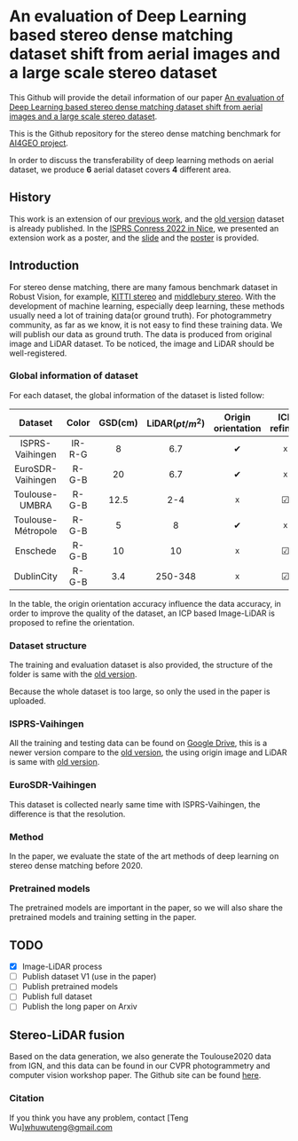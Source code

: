 # An evaluation of Deep Learning based stereo dense matching dataset shift from aerial images and a large scale stereo dataset

This Github will provide the detail information of our paper [An evaluation of Deep Learning based stereo dense matching dataset shift from aerial images and a large scale stereo dataset](https://www.sciencedirect.com/science/article/pii/S1569843224000694).

This is the Github repository for the stereo dense matching benchmark for [AI4GEO project](http://ai4geo.eu/index.php). 

In order to discuss the transferability of deep learning methods on aerial dataset, we produce **6** aerial dataset covers **4** different area. 

## History

This work is an extension of our [previous work](https://www.int-arch-photogramm-remote-sens-spatial-inf-sci.net/XLIII-B2-2021/405/2021/), and the [old version](https://github.com/whuwuteng/benchmark_ISPRS2021) dataset is already published. In the [ISPRS Conress 2022 in Nice](https://www.isprs2022-nice.com/), we presented an extension work  as a poster, and the [slide](congress_ISPRS2022/Slide_ISPRS2022.pdf) and the [poster](congress_ISPRS2022/Poster_ISPRS2022.pdf) is provided.


## Introduction

For stereo dense matching, there are many famous benchmark dataset in Robust Vision, for example, [KITTI stereo](http://www.cvlibs.net/datasets/kitti/eval_scene_flow.php?benchmark=stereo) and [middlebury stereo](https://vision.middlebury.edu/stereo/).
With the development of machine learning, especially deep learning, these methods usually need a lot of training data(or ground truth). 
For photogrammetry community, as far as we know, it is not easy to find these training data. We will publish our data as ground truth. The data is produced from original image and LiDAR dataset. To be noticed, the image and LiDAR should be well-registered.

### Global information of dataset

For each dataset, the global information of the dataset is listed follow:

|     Dataset      | Color | GSD(cm) | LiDAR($pt/m^2$) |Origin orientation|ICP refined|Outlier remove|
| :----------: | :-----------: | :-----------: | :-----------: |:-----------: | :----------: | :----------: |
|ISPRS-Vaihingen|IR-R-G|      8      |      6.7      | &#10004; |`x`|`x`|
|EuroSDR-Vaihingen|R-G-B|      20      |      6.7      | &#10004; |`x`|`x`|
|Toulouse-UMBRA|R-G-B|      12.5      |      2-4      | `x` |&#9745;|&#9745;|
|Toulouse-Métropole|R-G-B|      5      |      8     | &#10004; |`x`|`x`|
|Enschede|R-G-B|      10      |      10      |`x` |&#9745;|&#9745;|
|DublinCity|R-G-B|      3.4      |      250-348      |`x` |&#9745;|`x`|

In the table, the origin orientation accuracy  influence the data accuracy, in order to improve the quality of the dataset, an ICP based Image-LiDAR is proposed to refine the orientation. 

### Dataset structure

The training and evaluation dataset is also provided, the structure of the folder is same with the [old version](https://github.com/whuwuteng/benchmark_ISPRS2021).

Because the whole dataset is  too large, so only the used in the paper is uploaded.

### ISPRS-Vaihingen

All the training and testing data can be found on [Google Drive](https://drive.google.com/file/d/1Gcap1_p13QJoF7ShLP8sEBsSY1SNRgk4/view?usp=sharing), this is a newer version compare to the [old version](https://github.com/whuwuteng/benchmark_ISPRS2021), the using origin image and LiDAR is same with [old version](https://github.com/whuwuteng/benchmark_ISPRS2021).

### EuroSDR-Vaihingen

This dataset is collected nearly same time with ISPRS-Vaihingen, the difference is that the resolution.

###  Method

In the paper, we evaluate the state of the art methods of deep learning on stereo dense matching before 2020. 

###  Pretrained models

The pretrained models are important in the paper, so we will also share the pretrained models and training setting in the paper.


## TODO

- [x] Image-LiDAR process
- [ ] Publish dataset V1 (use in the paper)
- [ ] Publish pretrained models
- [ ] Publish full dataset
- [ ] Publish the long paper on Arxiv

## Stereo-LiDAR fusion

Based on the data generation,  we also generate the Toulouse2020 data from IGN, and this data can be found in our CVPR photogrammetry and computer vision workshop paper. The Github site can be found [here](https://github.com/whuwuteng/PSMNet-FusionX3).

### Citation

If you think you have any problem, contact [Teng Wu]<whuwuteng@gmail.com>

